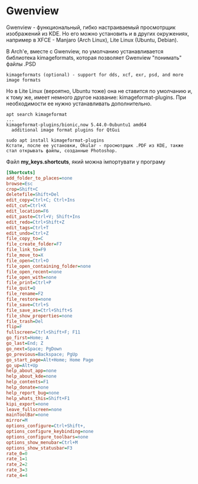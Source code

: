 # Gwenview

Gwenview - функциональный, гибко настраиваемый просмотрщик изображений из KDE. Но его можно установить и в других окружениях, например в XFCE - Manjaro (Arch Linux), Lite Linux (Ubuntu, Debian).

В Arch'е, вместе с Gwenview, по умолчанию устанавливается библиотека kimageformats, которая позволяет Gwenview "понимать" файлы .PSD

    kimageformats (optional) - support for dds, xcf, exr, psd, and more image formats

Но в Lite Linux (вероятно, Ubuntu тоже) она не ставится по умолчанию и, к тому же, имеет немного другое название: kimageformat-plugins. При необходимости ее нужно устанавливать дополнительно.

```
apt search kimageformat
...
kimageformat-plugins/bionic,now 5.44.0-0ubuntu1 amd64
  additional image format plugins for QtGui

sudo apt install kimageformat-plugins
Кстати, после ее установки, Okular - просмотрщик .PDF из KDE, также стал открывать файлы, созданные Photoshop.
```

Файл **my_keys.shortcuts**, який можна імпортувати у програму

```ini
[Shortcuts]
add_folder_to_places=none
browse=Esc
crop=Shift+C
deletefile=Shift+Del
edit_copy=Ctrl+C; Ctrl+Ins
edit_cut=Ctrl+X
edit_location=F6
edit_paste=Ctrl+V; Shift+Ins
edit_redo=Ctrl+Shift+Z
edit_tags=Ctrl+T
edit_undo=Ctrl+Z
file_copy_to=C
file_create_folder=F7
file_link_to=F9
file_move_to=X
file_open=Ctrl+O
file_open_containing_folder=none
file_open_recent=none
file_open_with=none
file_print=Ctrl+P
file_quit=Q
file_rename=F2
file_restore=none
file_save=Ctrl+S
file_save_as=Ctrl+Shift+S
file_show_properties=none
file_trash=Del
flip=F
fullscreen=Ctrl+Shift+F; F11
go_first=Home; A
go_last=End; Z
go_next=Space; PgDown
go_previous=Backspace; PgUp
go_start_page=Alt+Home; Home Page
go_up=Alt+Up
help_about_app=none
help_about_kde=none
help_contents=F1
help_donate=none
help_report_bug=none
help_whats_this=Shift+F1
kipi_export=none
leave_fullscreen=none
mainToolBar=none
mirror=M
options_configure=Ctrl+Shift+,
options_configure_keybinding=none
options_configure_toolbars=none
options_show_menubar=Ctrl+M
options_show_statusbar=F3
rate_0=0
rate_1=1
rate_2=2
rate_3=3
rate_4=4
```
